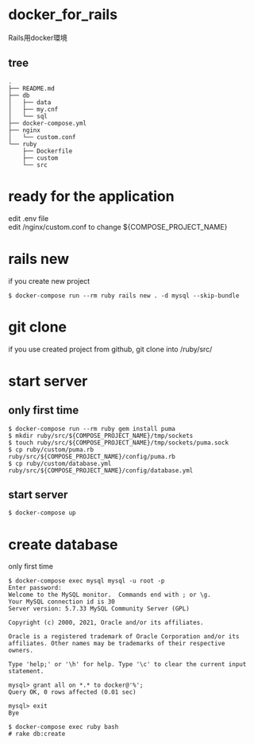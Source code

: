 # docker_for_rails
Rails用docker環境

## tree
```
.
├── README.md
├── db
│   ├── data
│   ├── my.cnf
│   └── sql
├── docker-compose.yml
├── nginx
│   └── custom.conf
└── ruby
    ├── Dockerfile
    ├── custom
    └── src
```

# ready for the application
edit .env file  
edit /nginx/custom.conf to change ${COMPOSE_PROJECT_NAME}

# rails new 
if you create new project
```
$ docker-compose run --rm ruby rails new . -d mysql --skip-bundle
```

# git clone
if you use created project from github, git clone into /ruby/src/

# start server
## only first time
```
$ docker-compose run --rm ruby gem install puma
$ mkdir ruby/src/${COMPOSE_PROJECT_NAME}/tmp/sockets
$ touch ruby/src/${COMPOSE_PROJECT_NAME}/tmp/sockets/puma.sock
$ cp ruby/custom/puma.rb ruby/src/${COMPOSE_PROJECT_NAME}/config/puma.rb
$ cp ruby/custom/database.yml ruby/src/${COMPOSE_PROJECT_NAME}/config/database.yml
```

## start server
```
$ docker-compose up
```

# create database
only first time
```
$ docker-compose exec mysql mysql -u root -p
Enter password: 
Welcome to the MySQL monitor.  Commands end with ; or \g.
Your MySQL connection id is 30
Server version: 5.7.33 MySQL Community Server (GPL)

Copyright (c) 2000, 2021, Oracle and/or its affiliates.

Oracle is a registered trademark of Oracle Corporation and/or its
affiliates. Other names may be trademarks of their respective
owners.

Type 'help;' or '\h' for help. Type '\c' to clear the current input statement.

mysql> grant all on *.* to docker@'%';
Query OK, 0 rows affected (0.01 sec)

mysql> exit
Bye

$ docker-compose exec ruby bash
# rake db:create
```
